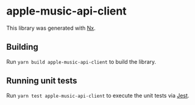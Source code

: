 # apple-music-api-client

This library was generated with [Nx](https://nx.dev).

## Building

Run `yarn build apple-music-api-client` to build the library.

## Running unit tests

Run `yarn test apple-music-api-client` to execute the unit tests via [Jest](https://jestjs.io).
